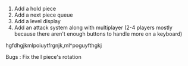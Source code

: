 1. Add a hold piece
2. Add a next piece queue
3. Add a level display
4. Add an attack system along with multiplayer (2-4 players mostly because there aren't enough buttons to handle more on a keyboard)



hgfdhgjkmlpoiuytfrgnjk,ml^poguyfthgkj

Bugs : Fix the I piece's rotation